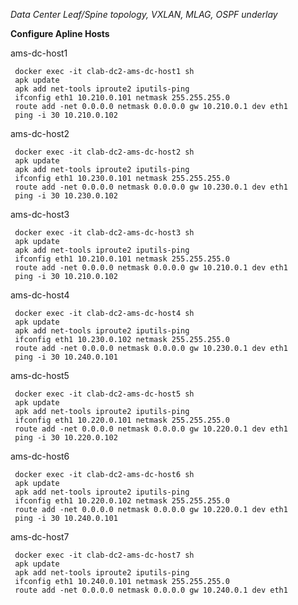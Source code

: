 _Data Center Leaf/Spine topology, VXLAN, MLAG, OSPF underlay_

**Configure Apline Hosts**

  ams-dc-host1
  
     docker exec -it clab-dc2-ams-dc-host1 sh
     apk update
     apk add net-tools iproute2 iputils-ping
     ifconfig eth1 10.210.0.101 netmask 255.255.255.0
     route add -net 0.0.0.0 netmask 0.0.0.0 gw 10.210.0.1 dev eth1
     ping -i 30 10.210.0.102
     
  ams-dc-host2
  
     docker exec -it clab-dc2-ams-dc-host2 sh
     apk update
     apk add net-tools iproute2 iputils-ping
     ifconfig eth1 10.230.0.101 netmask 255.255.255.0
     route add -net 0.0.0.0 netmask 0.0.0.0 gw 10.230.0.1 dev eth1
     ping -i 30 10.230.0.102

  ams-dc-host3
  
     docker exec -it clab-dc2-ams-dc-host3 sh
     apk update
     apk add net-tools iproute2 iputils-ping
     ifconfig eth1 10.210.0.101 netmask 255.255.255.0
     route add -net 0.0.0.0 netmask 0.0.0.0 gw 10.210.0.1 dev eth1
     ping -i 30 10.210.0.102

  ams-dc-host4
  
     docker exec -it clab-dc2-ams-dc-host4 sh
     apk update
     apk add net-tools iproute2 iputils-ping
     ifconfig eth1 10.230.0.102 netmask 255.255.255.0
     route add -net 0.0.0.0 netmask 0.0.0.0 gw 10.230.0.1 dev eth1
     ping -i 30 10.240.0.101

  ams-dc-host5
  
     docker exec -it clab-dc2-ams-dc-host5 sh
     apk update
     apk add net-tools iproute2 iputils-ping
     ifconfig eth1 10.220.0.101 netmask 255.255.255.0
     route add -net 0.0.0.0 netmask 0.0.0.0 gw 10.220.0.1 dev eth1
     ping -i 30 10.220.0.102

  ams-dc-host6
  
     docker exec -it clab-dc2-ams-dc-host6 sh
     apk update
     apk add net-tools iproute2 iputils-ping
     ifconfig eth1 10.220.0.102 netmask 255.255.255.0
     route add -net 0.0.0.0 netmask 0.0.0.0 gw 10.220.0.1 dev eth1
     ping -i 30 10.240.0.101

  ams-dc-host7
  
     docker exec -it clab-dc2-ams-dc-host7 sh
     apk update
     apk add net-tools iproute2 iputils-ping
     ifconfig eth1 10.240.0.101 netmask 255.255.255.0
     route add -net 0.0.0.0 netmask 0.0.0.0 gw 10.240.0.1 dev eth1
